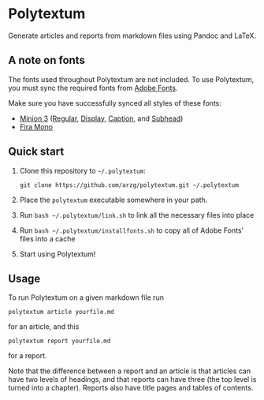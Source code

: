 # Polytextum

Generate articles and reports from markdown files using Pandoc and LaTeX.

## A note on fonts

The fonts used throughout Polytextum are not included. To use Polytextum, you
must sync the required fonts from [Adobe Fonts](https://fonts.adobe.com).

Make sure you have successfully synced all styles of these fonts:

- [Minion 3](https://minion.typekit.com) ([Regular](https://fonts.adobe.com/fonts/minion-3),
  [Display](https://fonts.adobe.com/fonts/minion-3-display), [Caption](https://fonts.adobe.com/fonts/minion-3-caption), and [Subhead](https://fonts.adobe.com/fonts/minion-3-subhead))
- [Fira Mono](https://fonts.adobe.com/fonts/fira-mono)

## Quick start

1. Clone this repository to `~/.polytextum`:

       git clone https://github.com/arzg/polytextum.git ~/.polytextum

1. Place the `polytextum` executable somewhere in your path.
1. Run `bash ~/.polytextum/link.sh` to link all the necessary files into place
1. Run `bash ~/.polytextum/installfonts.sh` to copy all of Adobe Fonts’ files
   into a cache
1. Start using Polytextum!

## Usage

To run Polytextum on a given markdown file run

    polytextum article yourfile.md

for an article, and this

    polytextum report yourfile.md

for a report.

Note that the difference between a report and an article is that articles can
have two levels of headings, and that reports can have three (the top level is
turned into a chapter). Reports also have title pages and tables of contents.

